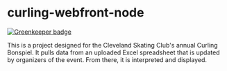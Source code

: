 # curling-webfront-node
[![Greenkeeper badge](https://badges.greenkeeper.io/lights0123/curling-webfront-node.svg)](https://greenkeeper.io/)

This is a project designed for the Cleveland Skating Club's annual Curling Bonspiel. It pulls data from an uploaded Excel spreadsheet that is updated by organizers of the event. From there, it is interpreted and displayed.
